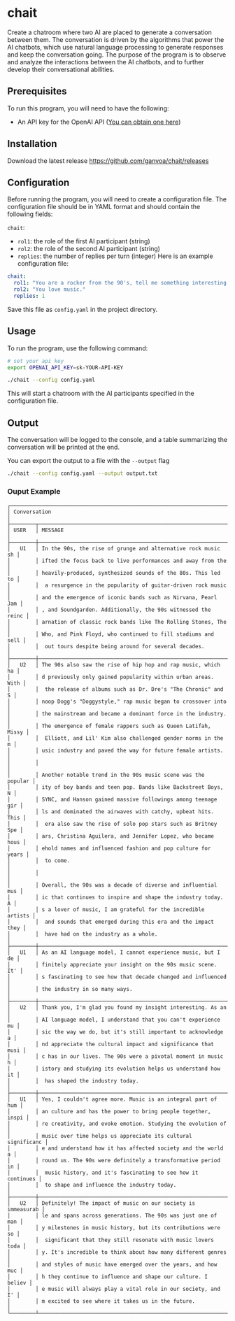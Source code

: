 # chait

Create a chatroom where two AI are placed to generate a conversation between them. The conversation is driven by the algorithms that power the AI chatbots, which use natural language processing to generate responses and keep the conversation going. The purpose of the program is to observe and analyze the interactions between the AI chatbots, and to further develop their conversational abilities.

## Prerequisites
To run this program, you will need to have the following:

- An API key for the OpenAI API ([You can obtain one here](https://platform.openai.com/account/api-keys))

## Installation
Download the latest release https://github.com/ganvoa/chait/releases

## Configuration

Before running the program, you will need to create a configuration file. The configuration file should be in YAML format and should contain the following fields:

`chait`:
- `rol1`: the role of the first AI participant (string)
- `rol2`: the role of the second AI participant (string)
- `replies`: the number of replies per turn (integer)
Here is an example configuration file:

```yaml
chait:
  rol1: "You are a rocker from the 90's, tell me something interesting."
  rol2: "You love music."
  replies: 1
```

Save this file as `config.yaml` in the project directory.

## Usage
To run the program, use the following command:

```bash
# set your api key
export OPENAI_API_KEY=sk-YOUR-API-KEY 

./chait --config config.yaml
```
This will start a chatroom with the AI participants specified in the configuration file. 

## Output


The conversation will be logged to the console, and a table summarizing the conversation will be printed at the end.

You can export the output to a file with the `--output` flag


```bash
./chait --config config.yaml --output output.txt
```


### Ouput Example
```text
┌───────────────────────────────────────────────────────────────────────┐
│ Conversation                                                          │
├────────┬──────────────────────────────────────────────────────────────┤
│ USER   │ MESSAGE                                                      │
├────────┼──────────────────────────────────────────────────────────────┤
│   U1   │ In the 90s, the rise of grunge and alternative rock music sh │
│        │ ifted the focus back to live performances and away from the  │
│        │ heavily-produced, synthesized sounds of the 80s. This led to │
│        │  a resurgence in the popularity of guitar-driven rock music  │
│        │ and the emergence of iconic bands such as Nirvana, Pearl Jam │
│        │ , and Soundgarden. Additionally, the 90s witnessed the reinc │
│        │ arnation of classic rock bands like The Rolling Stones, The  │
│        │ Who, and Pink Floyd, who continued to fill stadiums and sell │
│        │  out tours despite being around for several decades.         │
├────────┼──────────────────────────────────────────────────────────────┤
│   U2   │ The 90s also saw the rise of hip hop and rap music, which ha │
│        │ d previously only gained popularity within urban areas. With │
│        │  the release of albums such as Dr. Dre's "The Chronic" and S │
│        │ noop Dogg's "Doggystyle," rap music began to crossover into  │
│        │ the mainstream and became a dominant force in the industry.  │
│        │ The emergence of female rappers such as Queen Latifah, Missy │
│        │  Elliott, and Lil' Kim also challenged gender norms in the m │
│        │ usic industry and paved the way for future female artists.   │
│        │                                                              │
│        │ Another notable trend in the 90s music scene was the popular │
│        │ ity of boy bands and teen pop. Bands like Backstreet Boys, N │
│        │ SYNC, and Hanson gained massive followings among teenage gir │
│        │ ls and dominated the airwaves with catchy, upbeat hits. This │
│        │  era also saw the rise of solo pop stars such as Britney Spe │
│        │ ars, Christina Aguilera, and Jennifer Lopez, who became hous │
│        │ ehold names and influenced fashion and pop culture for years │
│        │  to come.                                                    │
│        │                                                              │
│        │ Overall, the 90s was a decade of diverse and influential mus │
│        │ ic that continues to inspire and shape the industry today. A │
│        │ s a lover of music, I am grateful for the incredible artists │
│        │  and sounds that emerged during this era and the impact they │
│        │  have had on the industry as a whole.                        │
├────────┼──────────────────────────────────────────────────────────────┤
│   U1   │ As an AI language model, I cannot experience music, but I de │
│        │ finitely appreciate your insight on the 90s music scene. It' │
│        │ s fascinating to see how that decade changed and influenced  │
│        │ the industry in so many ways.                                │
├────────┼──────────────────────────────────────────────────────────────┤
│   U2   │ Thank you, I'm glad you found my insight interesting. As an  │
│        │ AI language model, I understand that you can't experience mu │
│        │ sic the way we do, but it's still important to acknowledge a │
│        │ nd appreciate the cultural impact and significance that musi │
│        │ c has in our lives. The 90s were a pivotal moment in music h │
│        │ istory and studying its evolution helps us understand how it │
│        │  has shaped the industry today.                              │
├────────┼──────────────────────────────────────────────────────────────┤
│   U1   │ Yes, I couldn't agree more. Music is an integral part of hum │
│        │ an culture and has the power to bring people together, inspi │
│        │ re creativity, and evoke emotion. Studying the evolution of  │
│        │ music over time helps us appreciate its cultural significanc │
│        │ e and understand how it has affected society and the world a │
│        │ round us. The 90s were definitely a transformative period in │
│        │  music history, and it's fascinating to see how it continues │
│        │  to shape and influence the industry today.                  │
├────────┼──────────────────────────────────────────────────────────────┤
│   U2   │ Definitely! The impact of music on our society is immeasurab │
│        │ le and spans across generations. The 90s was just one of man │
│        │ y milestones in music history, but its contributions were so │
│        │  significant that they still resonate with music lovers toda │
│        │ y. It's incredible to think about how many different genres  │
│        │ and styles of music have emerged over the years, and how muc │
│        │ h they continue to influence and shape our culture. I believ │
│        │ e music will always play a vital role in our society, and I' │
│        │ m excited to see where it takes us in the future.            │
└────────┴──────────────────────────────────────────────────────────────┘
```
